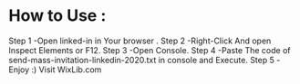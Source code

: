 # How to Use : 
Step 1 -Open linked-in in Your browser .
Step 2 -Right-Click And open Inspect Elements or F12.
Step 3 -Open Console.
Step 4 -Paste The code of send-mass-invitation-linkedin-2020.txt in console and Execute.
Step 5 -Enjoy :) 
Visit WixLib.com  